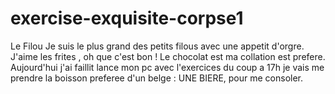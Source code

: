 # exercise-exquisite-corpse1
Le Filou
Je suis le plus grand des petits filous avec une appetit d'orgre. J'aime les frites , oh que c'est bon ! Le chocolat est ma collation est prefere. Aujourd'hui j'ai faillit lance mon pc avec l'exercices du coup a 17h je vais me prendre la boisson preferee d'un belge : UNE BIERE, pour me consoler.
